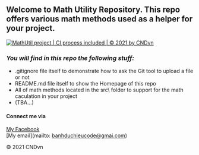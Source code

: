 ## Welcome to Math Utility Repository. This repo offers various math methods used as a helper for your project.

[![MathUtil project | CI process included | © 2021 by CNDvn](https://github.com/CNDvn/math-util/actions/workflows/mathutil-ci-actions.yml/badge.svg)](https://github.com/CNDvn/math-util/actions/workflows/mathutil-ci-actions.yml)

### *_You will find in this repo the following stuff:_*
* .gitignore file itself to demonstrate how to ask the Git tool to upload a file or not
* README.md file itself to show the Homepage of this repo
* All of math methods located in the src\ folder to support for the math caculation in your project
* (TBA...)
#### Connect me via
[My Facebook](https://www.facebook.com/cnd.duchieu)  
[My email](mailto: banhduchieucode@gmai.com)

© 2021 CNDvn
